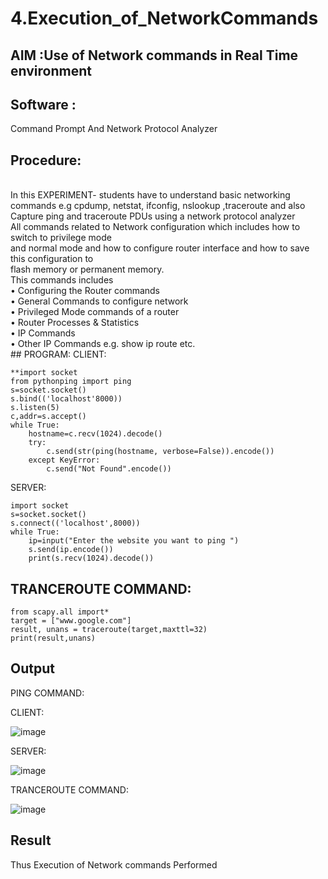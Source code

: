 # 4.Execution_of_NetworkCommands

## AIM :Use of Network commands in Real Time environment
## Software :
Command Prompt And Network Protocol Analyzer
## Procedure:
<BR>
In this EXPERIMENT- students have to understand basic networking commands e.g cpdump, netstat, ifconfig, nslookup ,traceroute and also Capture ping and traceroute PDUs using a network protocol analyzer 
<BR>
All commands related to Network configuration which includes how to switch to privilege mode
<BR>
and normal mode and how to configure router interface and how to save this configuration to
<BR>
flash memory or permanent memory.
<BR>
This commands includes
<BR>
• Configuring the Router commands
<BR>
• General Commands to configure network
<BR>
• Privileged Mode commands of a router 
<BR>
• Router Processes & Statistics
<BR>
• IP Commands
<BR>
• Other IP Commands e.g. show ip route etc.
<BR>
## PROGRAM:
CLIENT:

```
**import socket 
from pythonping import ping 
s=socket.socket() 
s.bind(('localhost'8000)) 
s.listen(5) 
c,addr=s.accept() 
while True: 
    hostname=c.recv(1024).decode() 
    try: 
        c.send(str(ping(hostname, verbose=False)).encode()) 
    except KeyError: 
        c.send("Not Found".encode())
``` 
SERVER:
```
import socket 
s=socket.socket() 
s.connect(('localhost',8000)) 
while True: 
    ip=input("Enter the website you want to ping ") 
    s.send(ip.encode()) 
    print(s.recv(1024).decode())
```
## TRANCEROUTE COMMAND:
```
from scapy.all import* 
target = ["www.google.com"] 
result, unans = traceroute(target,maxttl=32) 
print(result,unans)
```
## Output

PING COMMAND:

CLIENT:

![image](https://github.com/23006823/4.Execution_of_NetworkCommends/assets/138971409/f0224205-b5cd-495b-ab42-41d94d90a366)


SERVER:

![image](https://github.com/23006823/4.Execution_of_NetworkCommends/assets/138971409/0f68ff71-ae05-4ecf-88cb-1460f7a65abe)

TRANCEROUTE COMMAND:

![image](https://github.com/23006823/4.Execution_of_NetworkCommends/assets/138971409/df583ff1-736c-4fb2-8128-e42e18e4caf8)

## Result
Thus Execution of Network commands Performed 
